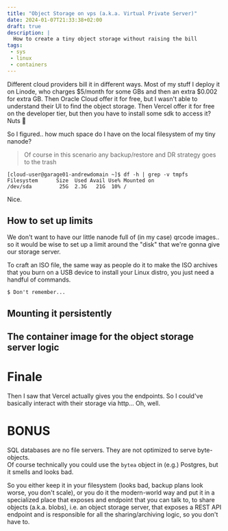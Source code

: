 ```yaml
---
title: "Object Storage on vps (a.k.a. Virtual Private Server)"
date: 2024-01-07T21:33:38+02:00
draft: true
description: |
  How to create a tiny object storage without raising the bill
tags:
 - sys
 - linux
 - containers
---
```


Different cloud providers bill it in different ways. Most of my stuff I deploy it on Linode, who charges $5/month for some GBs
and then an extra $0.002 for extra GB. Then Oracle Cloud offer it for free, but I wasn't able to understand their UI to find the 
object storage. Then Vercel offer it for free on the developer tier, but then you have to install some sdk to access it? Nuts 🤷

So I figured.. how much space do I have on the local filesystem of my tiny nanode?  
> Of course in this scenario any backup/restore and DR strategy goes to the trash

```
[cloud-user@garage01-andrewdomain ~]$ df -h | grep -v tmpfs
Filesystem      Size  Used Avail Use% Mounted on
/dev/sda         25G  2.3G   21G  10% /
```

Nice.

## How to set up limits
We don't want to have our little nanode full of (in my case) qrcode images.. so it would be wise to set up a limit
around the "disk" that we're gonna give our storage server.

To craft an ISO file, the same way as people do it to make the ISO archives that you burn on a USB device
to install your Linux distro, you just need a handful of commands.

```
$ Don't remember...
```

## Mounting it persistently

## The container image for the object storage server logic

# Finale
Then I saw that Vercel actually gives you the endpoints. So I could've basically interact with their storage via http... Oh, well.

# BONUS
SQL databases are no file servers. They are not optimized to serve byte-objects.  
Of course technically you could use the `bytea` object in (e.g.) Postgres, but it smells and looks bad.

So you either keep it in your filesystem (looks bad, backup plans look worse, you don't scale), or you do it the
modern-world way and put it in a specialized place that exposes and endpoint that you can talk to, to share objects (a.k.a. blobs),
i.e. an object storage server, that exposes a REST API endpoint and is responsible for all the sharing/archiving logic, so
you don't have to.
